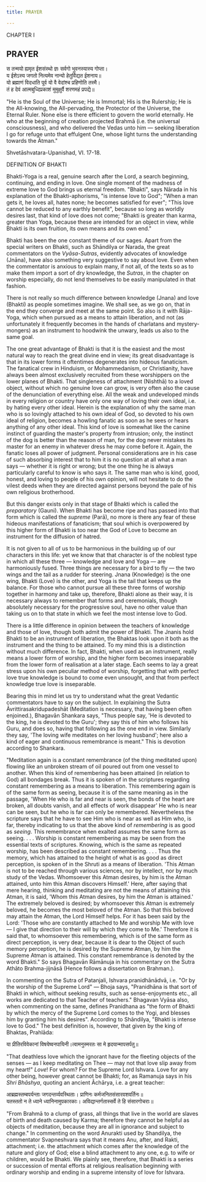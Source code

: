 ```yaml
---
title: PRAYER

---
```





  

CHAPTER I

## PRAYER

स तन्मयो ह्यमृत ईशसंस्थो ज्ञः सर्वगो भुवनस्यास्य गोप्ता।  
य ईशेऽस्य जगतो नित्यमेव नान्यो हेतुर्विद्यत ईशनाय॥  
यो ब्रह्माणं विदधाति पूर्व यो वै वेदांश्च प्रहिणोति तस्मै।  
तं ह देवं आत्मबुध्दिप्रकाशं मुमुक्षुर्वै शरणमहं प्रपद्ये॥

"He is the Soul of the Universe; He is Immortal; His is the Rulership;
He is the All-knowing, the All-pervading, the Protector of the Universe,
the Eternal Ruler. None else is there efficient to govern the world
eternally. He who at the beginning of creation projected Brahmā (i.e.
the universal consciousness), and who delivered the Vedas unto him —
seeking liberation I go for refuge unto that effulgent One, whose light
turns the understanding towards the Âtman."

Shvetāshvatara-Upanishad, VI. 17-18.

DEFINITION OF BHAKTI

Bhakti-Yoga is a real, genuine search after the Lord, a search
beginning, continuing, and ending in love. One single moment of the
madness of extreme love to God brings us eternal freedom. "Bhakti", says
Nārada in his explanation of the Bhakti-aphorisms, "is intense love to
God"; "When a man gets it, he loves all, hates none; he becomes
satisfied for ever"; "This love cannot be reduced to any earthly
benefit", because so long as worldly desires last, that kind of love
does not come; "Bhakti is greater than karma, greater than Yoga, because
these are intended for an object in view, while Bhakti is its own
fruition, its own means and its own end."

Bhakti has been the one constant theme of our sages. Apart from the
special writers on Bhakti, such as Shāndilya or Narada, the great
commentators on the *Vyāsa-Sutras*, evidently advocates of knowledge
(Jnāna), have also something very suggestive to say about love. Even
when the commentator is anxious to explain many, if not all, of the
texts so as to make them import a sort of dry knowledge, the *Sutras*,
in the chapter on worship especially, do not lend themselves to be
easily manipulated in that fashion.

There is not really so much difference between knowledge (Jnana) and
love (Bhakti) as people sometimes imagine. We shall see, as we go on,
that in the end they converge and meet at the same point. So also is it
with Rāja-Yoga, which when pursued as a means to attain liberation, and
not (as unfortunately it frequently becomes in the hands of charlatans
and mystery-mongers) as an instrument to hoodwink the unwary, leads us
also to the same goal.

The one great advantage of Bhakti is that it is the easiest and the most
natural way to reach the great divine end in view; its great
disadvantage is that in its lower forms it oftentimes degenerates into
hideous fanaticism. The fanatical crew in Hinduism, or Mohammedanism, or
Christianity, have always been almost exclusively recruited from these
worshippers on the lower planes of Bhakti. That singleness of attachment
(Nishthā) to a loved object, without which no genuine love can grow, is
very often also the cause of the denunciation of everything else. All
the weak and undeveloped minds in every religion or country have only
one way of loving their own ideal, i.e. by hating every other ideal.
Herein is the explanation of why the same man who is so lovingly
attached to his own ideal of God, so devoted to his own ideal of
religion, becomes a howling fanatic as soon as he sees or hears anything
of any other ideal. This kind of love is somewhat like the canine
instinct of guarding the master's property from intrusion; only, the
instinct of the dog is better than the reason of man, for the dog never
mistakes its master for an enemy in whatever dress he may come before
it. Again, the fanatic loses all power of judgment. Personal
considerations are in his case of such absorbing interest that to him it
is no question at all what a man says — whether it is right or wrong;
but the one thing he is always particularly careful to know is who says
it. The same man who is kind, good, honest, and loving to people of his
own opinion, will not hesitate to do the vilest deeds when they are
directed against persons beyond the pale of his own religious
brotherhood.

But this danger exists only in that stage of Bhakti which is called the
*preparatory* (Gauni). When Bhakti has become ripe and has passed into
that form which is called the *supreme* (Parā), no more is there any
fear of these hideous manifestations of fanaticism; that soul which is
overpowered by this higher form of Bhakti is too near the God of Love to
become an instrument for the diffusion of hatred.

It is not given to all of us to be harmonious in the building up of our
characters in this life: yet we know that that character is of the
noblest type in which all these three — knowledge and love and Yoga —
are harmoniously fused. Three things are necessary for a bird to fly —
the two wings and the tail as a rudder for steering. Jnana (Knowledge)
is the one wing, Bhakti (Love) is the other, and Yoga is the tail that
keeps up the balance. For those who cannot pursue all these three forms
of worship together in harmony and take up, therefore, Bhakti alone as
their way, it is necessary always to remember that forms and
ceremonials, though absolutely necessary for the progressive soul, have
no other value than taking us on to that state in which we feel the most
intense love to God.

There is a little difference in opinion between the teachers of
knowledge and those of love, though both admit the power of Bhakti. The
Jnanis hold Bhakti to be an instrument of liberation, the Bhaktas look
upon it both as the instrument and the thing to be attained. To my mind
this is a distinction without much difference. In fact, Bhakti, when
used as an instrument, really means a lower form of worship, and the
higher form becomes inseparable from the lower form of realisation at a
later stage. Each seems to lay a great stress upon his own peculiar
method of worship, forgetting that with perfect love true knowledge is
bound to come even unsought, and that from perfect knowledge true love
is inseparable.

Bearing this in mind let us try to understand what the great Vedantic
commentators have to say on the subject. In explaining the Sutra
Âvrittirasakridupadeshāt (Meditation is necessary, that having been
often enjoined.), Bhagavān Shankara says, "Thus people say, 'He is
devoted to the king, he is devoted to the Guru'; they say this of him
who follows his Guru, and does so, having that following as the one end
in view. Similarly they say, 'The loving wife meditates on her loving
husband'; here also a kind of eager and continuous remembrance is
meant." This is devotion according to Shankara.

"Meditation again is a constant remembrance (of the thing meditated
upon) flowing like an unbroken stream of oil poured out from one vessel
to another. When this kind of remembering has been attained (in relation
to God) all bondages break. Thus it is spoken of in the scriptures
regarding constant remembering as a means to liberation. This
remembering again is of the same form as seeing, because it is of the
same meaning as in the passage, 'When He who is far and near is seen,
the bonds of the heart are broken, all doubts vanish, and all effects of
work disappear' He who is near can be seen, but he who is far can only
be remembered. Nevertheless the scripture says that he have to see Him
who is near as well as Him who, is far, thereby indicating to us that
the above kind of *remembering* is as good as *seeing*. This remembrance
when exalted assumes the same form as seeing. . . . Worship is constant
remembering as may be seen from the essential texts of scriptures.
Knowing, which is the same as repeated worship, has been described as
constant remembering. . . . Thus the memory, which has attained to the
height of what is as good as direct perception, is spoken of in the
Shruti as a means of liberation. 'This Atman is not to be reached
through various sciences, nor by intellect, nor by much study of the
Vedas. Whomsoever this Atman desires, by him is the Atman attained, unto
him this Atman discovers Himself.' Here, after saying that mere hearing,
thinking and meditating are not the means of attaining this Atman, it is
said, 'Whom this Atman desires, by him the Atman is attained.' The
extremely beloved is desired; by whomsoever this Atman is extremely
beloved, he becomes the most beloved of the Atman. So that this beloved
may attain the Atman, the Lord Himself helps. For it has been said by
the Lord: 'Those who are constantly attached to Me and worship Me with
love — I give that direction to their will by which they come to Me.'
Therefore it is said that, to whomsoever this remembering, which is of
the same form as direct perception, is very dear, because it is dear to
the Object of such memory perception, he is desired by the Supreme
Atman, by him the Supreme Atman is attained. This constant remembrance
is denoted by the word Bhakti." So says Bhagavān Rāmānuja in his
commentary on the Sutra Athāto Brahma-jijnāsā (Hence follows a
dissertation on Brahman.).

In commenting on the Sutra of Patanjali, Ishvara pranidhānādvā, i.e. "Or
by the worship of the Supreme Lord" — Bhoja says, "Pranidhāna is that
sort of Bhakti in which, without seeking results, such as
sense-enjoyments etc., all works are dedicated to that Teacher of
teachers." Bhagavan Vyāsa also, when commenting on the same, defines
Pranidhana as "the form of Bhakti by which the mercy of the Supreme Lord
comes to the Yogi, and blesses him by granting him his desires".
According to Shāndilya, "Bhakti is intense love to God." The best
definition is, however, that given by the king of Bhaktas, Prahlāda:

या प्रीतिरविवेकानां विषयेष्वनपायिनी।त्वामनुस्मरतः सा मे
हृदयान्मापसर्पतु॥

"That deathless love which the ignorant have for the fleeting objects of
the senses — as I keep meditating on Thee — may not that love slip away
from my heart!" *Love*! For whom? For the Supreme Lord Ishvara. Love for
any other being, however great cannot be Bhakti; for, as Ramanuja says
in his *Shri Bhāshya*, quoting an ancient Âchārya, i.e. a great teacher:

आब्रह्मस्तम्बपर्यन्ताः जगदन्तर्व्यवस्थिताः। प्राणिनः
कर्मजनितसंसारवशवर्तिनः॥  
यतस्ततो न ते ध्याने ध्यानिनामुपकारकाः। अविद्यान्तर्गतास्सर्वे ते हि
संसारगोचराः॥

"From Brahmā to a clump of grass, all things that live in the world are
slaves of birth and death caused by Karma; therefore they cannot be
helpful as objects of meditation, because they are all in ignorance and
subject to change." In commenting on the word Anurakti used by
Shandilya, the commentator Svapneshvara says that it means Anu, after,
and Rakti, attachment; i.e. the attachment which comes after the
knowledge of the nature and glory of God; else a blind attachment to any
one, e.g. to wife or children, would be Bhakti. We plainly see,
therefore, that Bhakti is a series or succession of mental efforts at
religious realisation beginning with ordinary worship and ending in a
supreme intensity of love for Ishvara.


